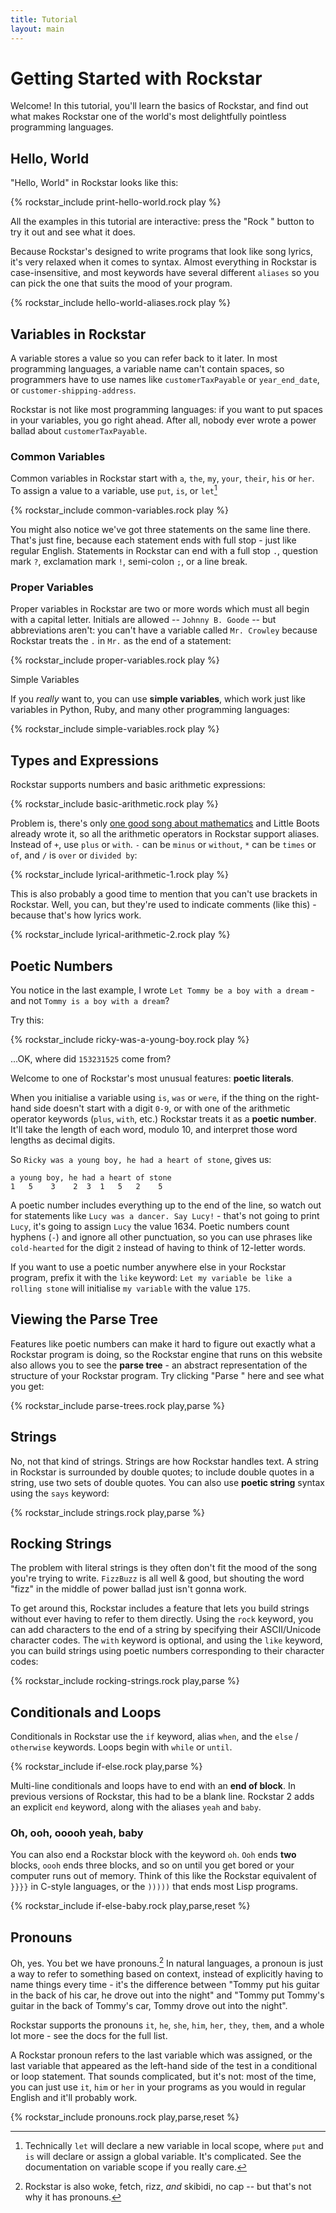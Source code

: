 ```yaml
---
title: Tutorial
layout: main
---
```

# Getting Started with Rockstar

Welcome! In this tutorial, you'll learn the basics of Rockstar, and find out what makes Rockstar one of the world's most delightfully pointless programming languages.
## Hello, World

"Hello, World" in Rockstar looks like this:

{% rockstar_include print-hello-world.rock play %}

All the examples in this tutorial are interactive: press the "Rock <i class="fa-solid fa-play"></i>" button to try it out and see what it does.

Because Rockstar's designed to write programs that look like song lyrics, it's very relaxed when it comes to syntax. Almost everything in Rockstar is case-insensitive, and most keywords have several different `aliases` so you can pick the one that suits the mood of your program.

{% rockstar_include hello-world-aliases.rock play %}

## Variables in Rockstar

A variable stores a value so you can refer back to it later. In most programming languages, a variable name can't contain spaces, so programmers have to use names like `customerTaxPayable` or `year_end_date`, or `customer-shipping-address`.

Rockstar is not like most programming languages: if you want to put spaces in your variables, you go right ahead. After all, nobody ever wrote a power ballad about `customerTaxPayable`.
### Common Variables

Common variables in Rockstar start with `a`, `the`, `my`, `your`, `their`, `his` or `her`. To assign a value to a variable, use `put`, `is`, or `let`[^1]

{% rockstar_include common-variables.rock play %}

You might also notice we've got three statements on the same line there. That's just fine, because each statement ends with full stop - just like regular English. Statements in Rockstar can end with a full stop `.`, question mark `?`, exclamation mark `!`, semi-colon `;`, or a line break.
### Proper Variables

Proper variables in Rockstar are two or more words which must all begin with a capital letter. Initials are allowed -- `Johnny B. Goode` -- but abbreviations aren't: you can't have a variable called `Mr. Crowley` because Rockstar treats the `.` in `Mr.` as the end of a statement:

{% rockstar_include proper-variables.rock play %}

Simple Variables

If you *really* want to, you can use **simple variables**, which work just like variables in Python, Ruby, and many other programming languages:

{% rockstar_include simple-variables.rock play %}
## Types and Expressions

Rockstar supports numbers and basic arithmetic expressions:

{% rockstar_include basic-arithmetic.rock play %}

Problem is, there's only [one good song about mathematics](https://open.spotify.com/track/4e5XPD3qh9miordZiBf5jp?si=9e5ea3937ca8462d) and Little Boots already wrote it, so all the arithmetic operators in Rockstar support aliases. Instead of `+`, use `plus` or `with`. `-` can be `minus` or `without`, `*` can be `times` or `of`, and `/` is `over` or `divided by`:

{% rockstar_include lyrical-arithmetic-1.rock play %}

This is also probably a good time to mention that you can't use brackets in Rockstar. Well, you can, but they're used to indicate comments (like this) - because that's how lyrics work.

{% rockstar_include lyrical-arithmetic-2.rock play %}

## Poetic Numbers

You notice in the last example, I wrote `Let Tommy be a boy with a dream` - and not `Tommy is a boy with a dream`?

Try this:

{% rockstar_include ricky-was-a-young-boy.rock play %}

...OK, where did `153231525` come from? 

Welcome to one of Rockstar's most unusual features: **poetic literals**.

When you initialise a variable using `is`, `was` or `were`, if the thing on the right-hand side doesn't start with a digit `0-9`, or with one of the arithmetic operator keywords (`plus`, `with`,  etc.) Rockstar treats it as a **poetic number**. It'll take the length of each word, modulo 10, and interpret those word lengths as decimal digits.

So `Ricky was a young boy, he had a heart of stone`, gives us:

```
a young boy, he had a heart of stone
1   5    3    2  3  1   5   2    5
```

A poetic number includes everything up to the end of the line, so watch out for statements like `Lucy was a dancer. Say Lucy!` - that's not going to print `Lucy`, it's going to assign `Lucy` the value 1634. Poetic numbers count hyphens (`-`) and ignore all other punctuation, so you can use phrases like `cold-hearted` for the digit `2` instead of having to think of 12-letter words.

If you want to use a poetic number anywhere else in your Rockstar program, prefix it with the `like` keyword: `Let my variable be like a rolling stone` will initialise `my variable` with the value `175`.
## Viewing the Parse Tree
Features like poetic numbers can make it hard to figure out exactly what a Rockstar program is doing, so the Rockstar engine that runs on this website also allows you to see the **parse tree** - an abstract representation of the structure of your Rockstar program. Try clicking "Parse <i class="fa-solid fa-list-tree"></i>" here and see what you get:

{% rockstar_include parse-trees.rock play,parse %}
## Strings

No, not that kind of strings. Strings are how Rockstar handles text. A string in Rockstar is surrounded by double quotes; to include double quotes in a string, use two sets of double quotes. You can also use **poetic string** syntax using the `says` keyword:

{% rockstar_include strings.rock play,parse %}
## Rocking Strings

The problem with literal strings is they often don't fit the mood of the song you're trying to write. `FizzBuzz` is all well & good, but shouting the word "fizz" in the middle of power ballad just isn't gonna work.

To get around this, Rockstar includes a feature that lets you build strings without ever having to refer to them directly. Using the `rock` keyword, you can add characters to the end of a string by specifying their ASCII/Unicode character codes. The `with` keyword is optional, and using the `like` keyword, you can build strings using poetic numbers corresponding to their character codes:

{% rockstar_include rocking-strings.rock play,parse %}
## Conditionals and Loops
Conditionals in Rockstar use the `if` keyword, alias `when`, and the `else` / `otherwise` keywords. Loops begin with `while` or `until`. 
 
{% rockstar_include if-else.rock play,parse %}

Multi-line conditionals and loops have to end with an **end of block**. In previous versions of Rockstar, this had to be a blank line. Rockstar 2 adds an explicit `end` keyword, along with the aliases `yeah` and `baby`.
### Oh, ooh, ooooh yeah, baby

You can also end a Rockstar block with the keyword `oh`. `Ooh` ends **two** blocks, `oooh` ends three blocks, and so on until you get bored or your computer runs out of memory. Think of this like the Rockstar equivalent of `}}}}` in C-style languages, or the `)))))` that ends most Lisp programs.

{% rockstar_include if-else-baby.rock play,parse,reset %}
## Pronouns

Oh, yes. You bet we have pronouns.[^2] In natural languages, a pronoun is just a way to refer to something based on context, instead of explicitly having to name things every time - it's the difference between "Tommy put his guitar in the back of his car, he drove out into the night" and "Tommy put Tommy's guitar in the back of Tommy's car, Tommy drove out into the night".

Rockstar supports the pronouns `it`, `he`, `she`, `him`, `her`, `they`, `them`, and a whole lot more - see the docs for the full list.

A Rockstar pronoun refers to the last variable which was assigned, or the last variable that appeared as the left-hand side of the test in a conditional or loop statement. That sounds complicated, but it's not: most of the time, you can just use `it`, `him` or `her` in your programs as you would in regular English and it'll probably work.

{% rockstar_include pronouns.rock play,parse,reset %}



[^1]: Technically `let` will declare a new variable in local scope, where `put` and `is` will declare or assign a global variable. It's complicated. See the documentation on variable scope if you really care.
[^2]: Rockstar is also woke, fetch, rizz, *and* skibidi, no cap -- but that's not why it has pronouns. 